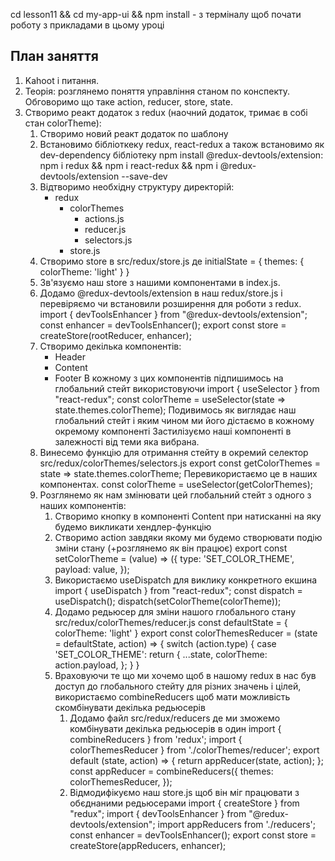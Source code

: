 cd lesson11 && cd my-app-ui && npm install - з терміналу щоб почати роботу з прикладами в цьому уроці

## План заняття

1. Kahoot i питання.
2. Теорія: розглянемо поняття управління станом по конспекту. Обговоримо що таке action, reducer, store, state. 
3. Створимо реакт додаток з redux (наочний додаток, тримає в собі стан colorTheme):
   1. Створимо новий реакт додаток по шаблону
   2. Встановимо бібліоткеку redux, react-redux а також встановимо як dev-dependency бібліотеку  npm install @redux-devtools/extension: npm i redux && npm i react-redux && npm i @redux-devtools/extension --save-dev
   3. Відтворимо необхідну структуру директорій:
      - redux
         - colorThemes
            - actions.js
            - reducer.js
            - selectors.js
         - store.js
   4. Створимо store в src/redux/store.js де initialState = { themes: { colorTheme: 'light' } }
   5. Зв'язуємо наш store з нашими компонентами в index.js.
   6. Додамо @redux-devtools/extension в наш redux/store.js і перевіряємо чи встановили розширення для роботи з redux.
         import { devToolsEnhancer } from "@redux-devtools/extension";
         const enhancer = devToolsEnhancer();
         export const store = createStore(rootReducer, enhancer);
   7. Створимо декілька компонентів:
      - Header
      - Content
      - Footer
      В кожному з цих компонентів підпишимось на глобальний стейт використовуючи import { useSelector } from "react-redux"; const colorTheme = useSelector(state => state.themes.colorTheme); Подивимось як виглядає наш глобальний стейт і яким чином ми його дістаємо в кожному окремому компоненті
      Застилізуємо наші компоненті в залежності від теми яка вибрана.
   8. Винесемо функцію для отримання стейту в окремий селектор src/redux/colorThemes/selectors.js
      export const getColorThemes = state => state.themes.colorTheme; 
      Перевикористаємо це в наших компонентах. const colorTheme = useSelector(getColorThemes);
   9. Розглянемо як нам змінювати цей глобальний стейт з одного з наших компонентів:
      1. Створимо кнопку в компоненті Content при натисканні на яку будемо викликати хендлер-функцію
      2. Створимо action завдяки якому ми будемо створювати подію зміни стану (+розглянемо як він працює)
         export const setColorTheme = (value) => ({
            type: 'SET_COLOR_THEME',
            payload: value,
         });
      3. Використаємо useDispatch для виклику конкретного екшина
         import { useDispatch } from "react-redux";
         const dispatch = useDispatch();
         dispatch(setColorTheme(colorTheme));
      4. Додамо редьюсер для зміни нашого глобального стану src/redux/colorThemes/reducer.js
            const defaultState = {
               colorTheme: 'light'
            }
            export const colorThemesReducer = (state = defaultState, action) => {
               switch (action.type) {
                  case 'SET_COLOR_THEME':
                     return {
                     ...state,
                     colorTheme: action.payload,
                  };
               }
            }
      5. Враховуючи те що ми хочемо щоб в нашому redux в нас був доступ до глобального стейту для різних значень і цілей, використаємо combineReducers щоб мати можливість скомбінувати декілька редьюсерів
         1. Додамо файл src/redux/reducers де ми зможемо комбінувати декілька редьюсерів в один
            import { combineReducers } from 'redux';
            import { colorThemesReducer } from './colorThemes/reducer';
            export default (state, action) => {
               return appReducer(state, action);
            };
            const appReducer = combineReducers({
               themes: colorThemesReducer,
            });
         2. Відмодифікуємо наш store.js щоб він міг працювати з обєднаними редьюсерами
            import { createStore } from "redux";
            import { devToolsEnhancer } from "@redux-devtools/extension";
            import appReducers from './reducers';
            const enhancer = devToolsEnhancer();
            export const store = createStore(appReducers, enhancer);
      

   



